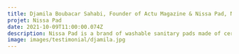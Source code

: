 ```yaml
---
title: Djamila Boubacar Sahabi, Founder of Actu Magazine & Nissa Pad, Niger
projet: Nissa Pad
date: 2021-10-09T11:00:00.074Z
description: Nissa Pad is a brand of washable sanitary pads made of certified organic cotton, non-dyed and non-bleached, comfortable, friendly to your Budget. 3 times more absorbent than disposable pads and tampons for medium to heavy menstrual flow and bladder leakage. Djamila's vision is to promote sustainable solutions that contribute to the emancipation of women, accompany young adolescent girls in school to stay in school during their periods. The reduction of waste, the fight against exclusion and the creation of jobs. It wishes to disseminate healthy and ecological practices through sustainable activities that create jobs.It responds to the crying need for sanitary protection for women.
image: images/testimonial/djamila.jpg
---
```

